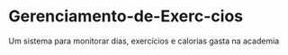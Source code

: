 # Gerenciamento-de-Exerc-cios
Um sistema para monitorar dias, exercícios e calorias gasta na academia
